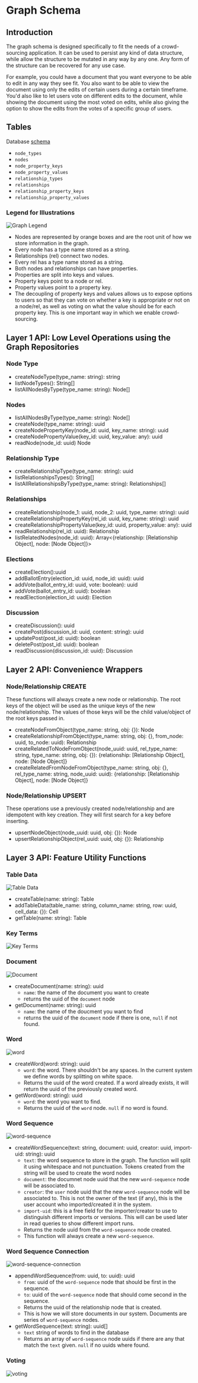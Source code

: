 # Graph Schema

## Introduction

The graph schema is designed specifically to fit the needs of a crowd-sourcing application. It can be used to persist any kind of data structure, while allow the structure to be mutated in any way by any one. Any form of the structure can be recovered for any use case.

For example, you could have a document that you want everyone to be able to edit in any way they see fit. You also want to be able to view the document using only the edits of certain users during a certain timeframe. You'd also like to let users vote on different edits to the document, while showing the document using the most voted on edits, while also giving the option to show the edits from the votes of a specific group of users.

## Tables

Database [schema](https://github.com/etenlab/database-api/blob/main/src/core/sql/schema/v1.schema.sql)

- `node_types`
- `nodes`
- `node_property_keys`
- `node_property_values`
- `relationship_types`
- `relationships`
- `relationship_property_keys`
- `relationship_property_values`

### Legend for Illustrations

![Graph Legend](./img/legend.png)

- Nodes are represented by orange boxes and are the root unit of how we store information in the graph. 
- Every node has a type name stored as a string.
- Relationships (rel) connect two nodes.
- Every rel has a type name stored as a string.
- Both nodes and relationships can have properties.
- Properties are split into keys and values.
- Property keys point to a node or rel. 
- Property values point to a property key.
- The decoupling of property keys and values allows us to expose options to users so that they can vote on whether a key is appropriate or not on a node/rel, as well as voting on what the value should be for each property key. This is one important way in which we enable crowd-sourcing.

## Layer 1 API: Low Level Operations using the Graph Repositories

### Node Type

- createNodeType(type_name: string): string
- listNodeTypes(): String[]
- listAllNodesByType(type_name: string): Node[]

### Nodes

- listAllNodesByType(type_name: string): Node[]
- createNode(type_name: string): uuid
- createNodePropertyKey(node_id: uuid, key_name: string): uuid
- createNodePropertyValue(key_id: uuid, key_value: any): uuid
- readNode(node_id: uuid) Node

### Relationship Type

- createRelationshipType(type_name: string): uuid
- listRelationshipsTypes(): String[]
- listAllRelationshipsByType(type_name: string): Relationships[]

### Relationships

- createRelationship(node_1: uuid, node_2: uuid, type_name: string): uuid
- createRelationshipPropertyKey(rel_id: uuid, key_name: string): uuid
- createRelationshipPropertyValue(key_id: uuid, property_value: any): uuid
- readRelationship(rel_id: uuid): Relationship
- listRelatedNodes(node_id: uuid): Array\<\{relationship: [Relationship Object], node: [Node Object]\}\>

### Elections

- createElection():uuid
- addBallotEntry(election_id: uuid, node_id: uuid): uuid
- addVote(ballot_entry_id: uuid, vote: boolean): uuid
- addVote(ballot_entry_id: uuid): boolean
- readElection(election_id: uuid): Election

### Discussion

- createDiscussion(): uuid
- createPost(discussion_id: uuid, content: string): uuid
- updatePost(post_id: uuid): boolean
- deletePost(post_id: uuid): boolean
- readDiscussion(discussion_id: uuid): Discussion

## Layer 2 API:  Convenience Wrappers

### Node/Relationship CREATE

These functions will always create a new node or relationship. The root keys of the object will be used as the unique keys of the new node/relationship. The values of those keys will be the child value/object of the root keys passed in.

- createNodeFromObject(type_name: string, obj: {}): Node
- createRelationshipFromObject(type_name: string, obj: {}, from_node: uuid, to_node: uuid): Relationship
- createRelatedToNodeFromObject(node_uuid: uuid, rel_type_name: string, type_name: string, obj: {}): \{relationship: [Relationship Object], node: [Node Object]\}
- createRelatedFromNodeFromObject(type_name: string, obj: {}, rel_type_name: string, node_uuid: uuid): \{relationship: [Relationship Object], node: [Node Object]\}

### Node/Relationship UPSERT

These operations use a previously created node/relationship and are idempotent with key creation. They will first search for a key before inserting.

- upsertNodeObject(node_uuid: uuid, obj: {}): Node
- upsertRelationshipObject(rel_uuid: uuid, obj: {}): Relationship

## Layer 3 API: Feature Utility Functions

### Table Data

![Table Data](./img/table-data.png)

- createTable(name: string): Table
- addTableData(table_name: string, column_name: string, row: uuid, cell_data: {}): Cell
- getTable(name: string): Table

### Key Terms

![Key Terms](./img/key-terms.png)

### Document

![Document](./img/document.png)

- createDocument(name: string): uuid
  - `name`: the name of the document you want to create
  - returns the uuid of the `document` node
- getDocument(name: string): uuid
  - `name`: the name of the doucment you want to find
  - returns the uuid of the `document` node if there is one, `null` if not found.

### Word

![word](./img/word.png)

- createWord(word: string): uuid
  - `word`: the word. There shouldn't be any spaces. In the current system we define words by splitting on white space.
  - Returns the uuid of the word created. If a word already exists, it will return the uuid of the previously created word.
- getWord(word: string): uuid
  - `word`: the word you want to find.
  - Returns the uuid of the `word` node. `null` if no word is found.

### Word Sequence

![word-sequence](./img/word-sequence.png)

- createWordSequence(text: string, document: uuid, creator: uuid, import-uid: string): uuid
  - `text`: the word sequence to store in the graph. The function will split it using whitespace and not punctuation. Tokens created from the string will be used to create the word nodes
  - `document`: the documnet node uuid that the new `word-sequence` node will be associated to.
  - `creator`: the `user` node uuid that the new `word-sequence` node will be associated to. This is not the owner of the text (if any), this is the user account who imported/created it in the system.
  - `import-uid`: this is a free field for the importer/creator to use to distinguish different imports or versions. This will can be used later in read queries to show different import runs.
  - Returns the node uuid from the `word-sequence` node created.
  - This function will always create a new `word-sequence`.

### Word Sequence Connection

![word-sequence-connection](./img/word-sequence-connection.png)

- appendWordSequence(from: uuid, to: uuid): uuid
  - `from`: uuid of the `word-sequence` node that should be first in the sequence.
  - `to`: uuid of the `word-sequence` node that should come second in the sequence.
  - Returns the uuid of the relationship node that is created.
  - This is how we will store documents in our system. Documents are series of `word-sequence` nodes.
- getWordSequence(text: string): uuid[]
  - `text` string of words to find in the database
  - Returns an array of `word-sequence` node uuids if there are any that match the `text` given. `null` if no uuids where found.

### Voting

![voting](./img/voting.png)
